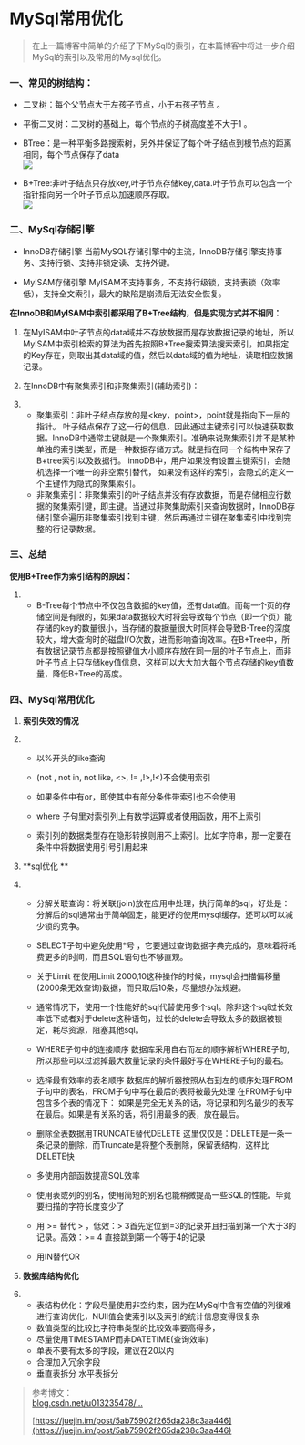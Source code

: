 # MySql常用优化

> 在上一篇博客中简单的介绍了下MySql的索引，在本篇博客中将进一步介绍MySql的索引以及常用的Mysql优化。

### 一、常见的树结构：

* 二叉树：每个父节点大于左孩子节点，小于右孩子节点 。

* 平衡二叉树：二叉树的基础上，每个节点的子树高度差不大于1 。

* BTree：是一种平衡多路搜索树，另外并保证了每个叶子结点到根节点的距离相同，每个节点保存了data  
  ![](https://user-gold-cdn.xitu.io/2018/3/25/1625c5321d0cd6e8?imageView2/0/w/1280/h/960/format/webp/ignore-error/1)

* B+Tree:非叶子结点只存放key,叶子节点存储key,data.叶子节点可以包含一个指针指向另一个叶子节点以加速顺序存取。  
  ![](https://user-gold-cdn.xitu.io/2018/3/25/1625c53cf0048641?imageView2/0/w/1280/h/960/format/webp/ignore-error/1)

### 二、MySql存储引擎

* InnoDB存储引擎 当前MySQL存储引擎中的主流，InnoDB存储引擎支持事务、支持行锁、支持非锁定读、支持外键。

* MyISAM存储引擎 MyISAM不支持事务，不支持行级锁，支持表锁（效率低），支持全文索引，最大的缺陷是崩溃后无法安全恢复。

**在InnoDB和MyISAM中索引都采用了B+Tree结构，但是实现方式并不相同：**

1. 在MyISAM中叶子节点的data域并不存放数据而是存放数据记录的地址，所以MyISAM中索引检索的算法为首先按照B+Tree搜索算法搜索索引，如果指定的Key存在，则取出其data域的值，然后以data域的值为地址，读取相应数据记录。

2. 在InnoDB中有聚集索引和非聚集索引\(辅助索引\)：

3. * 聚集索引：非叶子结点存放的是&lt;key，point&gt;，point就是指向下一层的指针。 叶子结点保存了这一行的信息，因此通过主键索引可以快速获取数据。InnoDB中通常主键就是一个聚集索引。准确来说聚集索引并不是某种单独的索引类型，而是一种数据存储方式。就是指在同一个结构中保存了B+tree索引以及数据行。 innoDB中，用户如果没有设置主键索引，会随机选择一个唯一的非空索引替代， 如果没有这样的索引，会隐式的定义一个主键作为隐式的聚集索引。
   * 非聚集索引：非聚集索引的叶子结点并没有存放数据，而是存储相应行数据的聚集索引键，即主键。当通过非聚集助索引来查询数据时，InnoDB存储引擎会遍历非聚集索引找到主键，然后再通过主键在聚集索引中找到完整的行记录数据。

### 三、总结

**使用B+Tree作为索引结构的原因：**

1. * B-Tree每个节点中不仅包含数据的key值，还有data值。而每一个页的存储空间是有限的，如果data数据较大时将会导致每个节点（即一个页）能存储的key的数量很小，当存储的数据量很大时同样会导致B-Tree的深度较大，增大查询时的磁盘I/O次数，进而影响查询效率。在B+Tree中，所有数据记录节点都是按照键值大小顺序存放在同一层的叶子节点上，而非叶子节点上只存储key值信息，这样可以大大加大每个节点存储的key值数量，降低B+Tree的高度。

### 四、MySql常用优化

1. **索引失效的情况**

2. * 以%开头的like查询

   * \(not , not in, not like, &lt;&gt;, != ,!&gt;,!&lt;\)不会使用索引

   * 如果条件中有or，即使其中有部分条件带索引也不会使用

   * where 子句里对索引列上有数学运算或者使用函数，用不上索引

   * 索引列的数据类型存在隐形转换则用不上索引。比如字符串，那一定要在条件中将数据使用引号引用起来
3. **sql优化 **

4. * 分解关联查询：将关联\(join\)放在应用中处理，执行简单的sql，好处是：分解后的sql通常由于简单固定，能更好的使用mysql缓存。还可以可以减少锁的竞争。
   * SELECT子句中避免使用\*号 ，它要通过查询数据字典完成的，意味着将耗费更多的时间，而且SQL语句也不够直观。

   * 关于Limit 在使用Limit 2000,10这种操作的时候，mysql会扫描偏移量\(2000条无效查询\)数据，而只取后10条，尽量想办法规避。

   * 通常情况下，使用一个性能好的sql代替使用多个sql。除非这个sql过长效率低下或者对于delete这种语句，过长的delete会导致太多的数据被锁定，耗尽资源，阻塞其他sql。

   * WHERE子句中的连接顺序 数据库采用自右而左的顺序解析WHERE子句,所以那些可以过滤掉最大数量记录的条件最好写在WHERE子句的最右。

   * 选择最有效率的表名顺序 数据库的解析器按照从右到左的顺序处理FROM子句中的表名，FROM子句中写在最后的表将被最先处理 在FROM子句中包含多个表的情况下： 如果是完全无关系的话，将记录和列名最少的表写在最后。如果是有关系的话，将引用最多的表，放在最后。
   * 删除全表数据用TRUNCATE替代DELETE 这里仅仅是：DELETE是一条一条记录的删除，而Truncate是将整个表删除，保留表结构，这样比DELETE快
   * 多使用内部函数提高SQL效率 
   * 使用表或列的别名，使用简短的别名也能稍微提高一些SQL的性能。毕竟要扫描的字符长度变少了 
   * 用 &gt;= 替代 &gt; ，低效：&gt; 3首先定位到=3的记录并且扫描到第一个大于3的记录。高效：&gt;= 4 直接跳到第一个等于4的记录 
   * 用IN替代OR 
5. **数据库结构优化**
6. * 表结构优化：字段尽量使用非空约束，因为在MySql中含有空值的列很难进行查询优化，NUll值会使索引以及索引的统计信息变得很复杂 
   * 数值类型的比较比字符串类型的比较效率要高得多， 
   * 尽量使用TIMESTAMP而非DATETIME\(查询效率\)
   * 单表不要有太多的字段，建议在20以内 
   * 合理加入冗余字段
   * 垂直表拆分 水平表拆分 

> 参考博文：  
> [blog.csdn.net/u013235478/…](https://link.juejin.im/?target=https%3A%2F%2Fblog.csdn.net%2Fu013235478%2Farticle%2Fdetails%2F50625677)
>
> [https://juejin.im/post/5ab75902f265da238c3aa446](https://juejin.im/post/5ab75902f265da238c3aa446)



